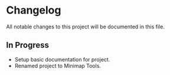 # Changelog

All notable changes to this project will be documented in this file.

## In Progress

* Setup basic documentation for project.
* Renamed project to Minimap Tools.
